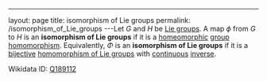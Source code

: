 ---
 layout: page
 title: isomorphism of Lie groups
 permalink: /isomorphism_of_Lie_groups
---Let $G$ and $H$ be [Lie groups](https://defsmath.github.io/DefsMath/Lie_group). A map $\phi$ from $G$ to $H$ is an **isomorphism of Lie groups** if it is a [homeomorphic](https://defsmath.github.io/DefsMath/homeomorphism) [group homomorphism](https://defsmath.github.io/DefsMath/group_homomorphism). Equivalently, $\Phi$ is an **isomorphism of Lie groups** if it is a [bijective](https://defsmath.github.io/DefsMath/bijective) [homomorphism of Lie groups](https://defsmath.github.io/DefsMath/homomorphism_of_Lie_groups) with [continuous](https://defsmath.github.io/DefsMath/continuous) [inverse](https://defsmath.github.io/DefsMath/inverse_function).

Wikidata ID: [Q189112](https://www.wikidata.org/wiki/Q189112)
